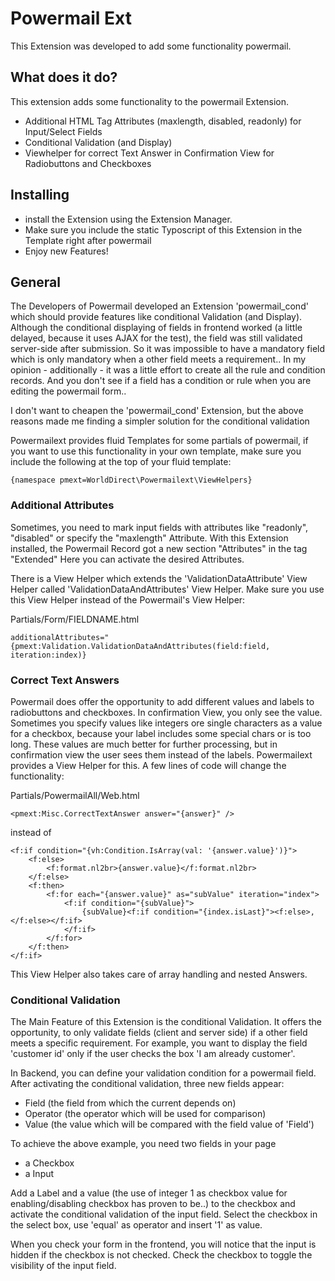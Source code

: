 # Powermail Ext #

This Extension was developed to add some functionality powermail.


## What does it do? ##

This extension adds some functionality to the powermail Extension.
  - Additional HTML Tag Attributes (maxlength, disabled, readonly) for Input/Select Fields
  - Conditional Validation (and Display)
  - Viewhelper for correct Text Answer in Confirmation View for Radiobuttons and Checkboxes

## Installing ##

 - install the Extension using the Extension Manager.
 - Make sure you include the static Typoscript of this Extension in the Template right after powermail
 - Enjoy new Features!

## General ##

The Developers of Powermail developed an Extension 'powermail_cond' which should provide features like conditional Validation (and Display). Although the conditional displaying of fields in frontend worked (a little delayed, because it uses AJAX for the test), the field was still validated server-side after submission. So it was impossible to have a mandatory field which is only mandatory when a other field meets a requirement..
In my opinion - additionally - it was a little effort to create all the rule and condition records. And you don't see if a field has a condition or rule when you are editing the powermail form..

I don't want to cheapen the 'powermail_cond' Extension, but the above reasons made me finding a simpler solution for the conditional validation

Powermailext provides fluid Templates for some partials of powermail, if you want to use this functionality in your own template, make sure you include the following at the top of your fluid template:
```
{namespace pmext=WorldDirect\Powermailext\ViewHelpers}
```

### Additional Attributes ###

Sometimes, you need to mark input fields with attributes like "readonly", "disabled" or specify the "maxlength" Attribute. With this Extension installed, the Powermail Record got a new section "Attributes" in the tag "Extended"
Here you can activate the desired Attributes.


There is a View Helper which extends the 'ValidationDataAttribute' View Helper called 'ValidationDataAndAttributes' View Helper. Make sure you use this View Helper instead of the Powermail's View Helper:

Partials/Form/FIELDNAME.html
```
additionalAttributes="{pmext:Validation.ValidationDataAndAttributes(field:field, iteration:index)}
````

### Correct Text Answers ###

Powermail does offer the opportunity to add different values and labels to radiobuttons and checkboxes. In confirmation View, you only see the value. Sometimes you specify values like integers ore single characters as a value for a checkbox, because your label includes some special chars or is too long. These values are much better for further processing, but in confirmation view the user sees them instead of the labels. Powermailext provides a View Helper for this. A few lines of code will change the functionality:

Partials/PowermailAll/Web.html
```
<pmext:Misc.CorrectTextAnswer answer="{answer}" />
```
instead of
```
<f:if condition="{vh:Condition.IsArray(val: '{answer.value}')}">
	<f:else>
		<f:format.nl2br>{answer.value}</f:format.nl2br>
	</f:else>
	<f:then>
		<f:for each="{answer.value}" as="subValue" iteration="index">
			<f:if condition="{subValue}">
				{subValue}<f:if condition="{index.isLast}"><f:else>, </f:else></f:if>
			</f:if>
		</f:for>
	</f:then>
</f:if>
```

This View Helper also takes care of array handling and nested Answers.

### Conditional Validation ###

The Main Feature of this Extension is the conditional Validation. It offers the opportunity, to only validate fields (client and server side) if a other field meets a specific requirement. For example, you want to display the field 'customer id' only if the user checks the box 'I am already customer'.

In Backend, you can define your validation condition for a powermail field. After activating the conditional validation, three new fields appear:
  - Field (the field from which the current depends on)
  - Operator (the operator which will be used for comparison)
  - Value (the value which will be compared with the field value of 'Field')

To achieve the above example, you need two fields in your page
  * a Checkbox
  * a Input

Add a Label and a value (the use of integer 1 as checkbox value for enabling/disabling checkbox has proven to be..) to the checkbox and activate the conditional validation of the input field.
Select the checkbox in the select box, use 'equal' as operator and insert '1' as value.

When you check your form in the frontend, you will notice that the input is hidden if the checkbox is not checked. Check the checkbox to toggle the visibility of the input field.

